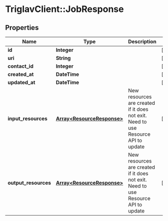 # TriglavClient::JobResponse

## Properties
Name | Type | Description | Notes
------------ | ------------- | ------------- | -------------
**id** | **Integer** |  | [optional] 
**uri** | **String** |  | [optional] 
**contact_id** | **Integer** |  | [optional] 
**created_at** | **DateTime** |  | [optional] 
**updated_at** | **DateTime** |  | [optional] 
**input_resources** | [**Array&lt;ResourceResponse&gt;**](ResourceResponse.md) | New resources are created if it does not exit. Need to use Resource API to update | [optional] 
**output_resources** | [**Array&lt;ResourceResponse&gt;**](ResourceResponse.md) | New resources are created if it does not exit. Need to use Resource API to update | [optional] 


